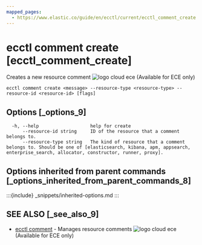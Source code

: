 ```yaml
---
mapped_pages:
  - https://www.elastic.co/guide/en/ecctl/current/ecctl_comment_create.html
---
```


# ecctl comment create [ecctl_comment_create]

Creates a new resource comment ![logo cloud ece](https://doc-icons.s3.us-east-2.amazonaws.com/logo_cloud_ece.svg "Supported on {{ece}}") (Available for ECE only)

```
ecctl comment create <message> --resource-type <resource-type> --resource-id <resource-id> [flags]
```


## Options [_options_9]

```
  -h, --help                   help for create
      --resource-id string     ID of the resource that a comment belongs to.
      --resource-type string   The kind of resource that a comment belongs to. Should be one of [elasticsearch, kibana, apm, appsearch, enterprise_search, allocator, constructor, runner, proxy].
```


## Options inherited from parent commands [_options_inherited_from_parent_commands_8]

:::{include} _snippets/inherited-options.md
:::


## SEE ALSO [_see_also_9]

* [ecctl comment](/reference/ecctl_comment.md)	 - Manages resource comments ![logo cloud ece](https://doc-icons.s3.us-east-2.amazonaws.com/logo_cloud_ece.svg "Supported on {{ece}}") (Available for ECE only)

